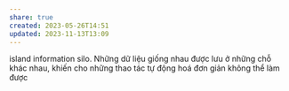 ```yaml
---
share: true
created: 2023-05-26T14:51
updated: 2023-11-13T13:09
---
```


island information silo. Những dữ liệu giống nhau được lưu ở những chỗ khác nhau, khiến cho những thao tác tự động hoá đơn giản không thể làm được

